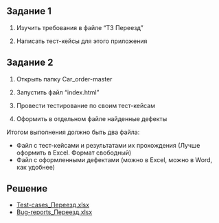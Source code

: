 ## Задание 1

1. Изучить требования в файле “ТЗ Переезд”

2. Написать тест-кейсы для этого приложения

## Задание 2

1. Открыть папку Car_order-master

2. Запустить файл “index.html”

3. Провести тестирование по своим тест-кейсам

4. Оформить в отдельном файле найденные дефекты

Итогом выполнения должно быть два файла:

- Файл с тест-кейсами и результатами их прохождения (Лучше оформить в Excel. Формат свободный)
- Файл с оформленными дефектами (можно в Excel, можно в Word, как удобнее)

## Решение

- [Test-cases_Переезд.xlsx](https://github.com/KseniyaKerzhner/Test-assignments/blob/main/%D0%A2%D0%B5%D1%81%D1%82%D0%BE%D0%B2%D0%BE%D0%B5%20%D0%B7%D0%B0%D0%B4%D0%B0%D0%BD%D0%B8%D0%B5%20Samokat.tech/Test-cases_%D0%9F%D0%B5%D1%80%D0%B5%D0%B5%D0%B7%D0%B4.xlsx)
- [Bug-reports_Переезд.xlsx](https://github.com/KseniyaKerzhner/Test-assignments/blob/main/%D0%A2%D0%B5%D1%81%D1%82%D0%BE%D0%B2%D0%BE%D0%B5%20%D0%B7%D0%B0%D0%B4%D0%B0%D0%BD%D0%B8%D0%B5%20Samokat.tech/Bug-reports_%D0%9F%D0%B5%D1%80%D0%B5%D0%B5%D0%B7%D0%B4.xlsx)

